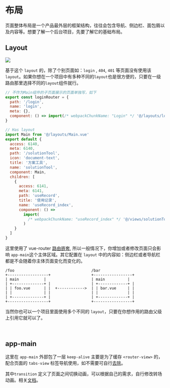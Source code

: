 # 布局

页面整体布局是一个产品最外层的框架结构，往往会包含导航、侧边栏、面包屑以及内容等。想要了解一个后台项目，先要了解它的基础布局。

## Layout

![](/background.png)

基于这个 `layout` 的，除了个别页面如：`login` , `404`, `401` 等页面没有使用该`layout`。如果你想在一个项目中有多种不同的`layout`也是很方便的，只要在一级路由那里选择不同的`layout`组件就行。

```js
// 不作为Main组件的子页面展示的页面单独写，如下
export const loginRouter = {
  path: '/login',
  name: 'login',
  meta: {},
  component: () => import(/* webpackChunkName: "Login" */ '@/layouts/login.vue')
}

// Has layout
import Main from '@/layouts/Main.vue'
export default {
  access: 6140,
  meta: 6140,
  path: '/solutionTool',
  icon: 'document-text',
  title: '方案工具',
  name: 'solutionTool',
  component: Main,
  children: [
    {
      access: 6141,
      meta: 6141,
      path: 'useRecord',
      title: '使用记录',
      name: 'useRecord_index',
      component: () =>
        import(
          /* webpackChunkName: "useRecord_index" */ '@/views/solutionTool/useRecord/index.vue'
        )
    }
  ]
}
```

这里使用了 vue-router [路由嵌套](https://router.vuejs.org/zh/guide/essentials/nested-routes.html), 所以一般情况下，你增加或者修改页面只会影响 `app-main`这个主体区域。其它配置在 `layout` 中的内容如：侧边栏或者导航栏都是不会随着你主体页面变化而变化的。

```
/foo                                  /bar
+------------------+                  +-----------------+
| main           |                    | main          |
| +--------------+ |                  | +-------------+ |
| | foo.vue      | |  +------------>  | | bar.vue     | |
| |              | |                  | |             | |
| +--------------+ |                  | +-------------+ |
+------------------+                  +-----------------+
```

当然你也可以一个项目里面使用多个不同的 `layout`，只要在你想作用的路由父级上引用它就可以了。

<br>

## app-main

这里在 `app-main` 外部包了一层 `keep-alive` 主要是为了缓存 `<router-view>` 的，配合页面的 `tabs-view` 标签导航使用，如不需要可自行[去除](tags-view.md)。

其中`transition` 定义了页面之间切换动画，可以根据自己的需求，自行修改转场动画。相关[文档](https://cn.vuejs.org/v2/guide/transitions.html)。

<br>
